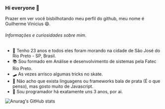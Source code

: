 ### Hi everyone 👋

Prazer em ver você bisbilhotando meu perfil do github, 
meu nome é Guilherme Vinicius 😄.

###### Informações e curiosidades sobre mim.

- 🌱 Tenho 23 anos e todos eles foram morando na cidade de São José do Rio Preto - SP, Brasil.
- 📚 Sou formado em Análise e desenvolvimento de sistemas pela Fatec Rio Preto.
- 🛹 As vezes arrisco algumas tricks no skate.
- 🤔 Não acho que exista linguagens ou frameworks bala de prata (É o que penso), mas gosto muito de Javascript.
- 🚀 Sou programador há exatamente uns 3 anos, por ai.

![Anurag's GitHub stats](https://github-readme-stats.vercel.app/api?username=guilhermeviiniidev&theme=material-palenight&show_icons=true)

<!--
**guilhermeviiniidev/guilhermeviiniidev** is a ✨ _special_ ✨ repository because its `README.md` (this file) appears on your GitHub profile.

Here are some ideas to get you started:

- 🔭 I’m currently working on ...
- 🌱 I’m currently learning ...
- 👯 I’m looking to collaborate on ...
- 🤔 I’m looking for help with ...
- 💬 Ask me about ...
- 📫 How to reach me: ...
- 😄 Pronouns: ...
- ⚡ Fun fact: ...
-->
